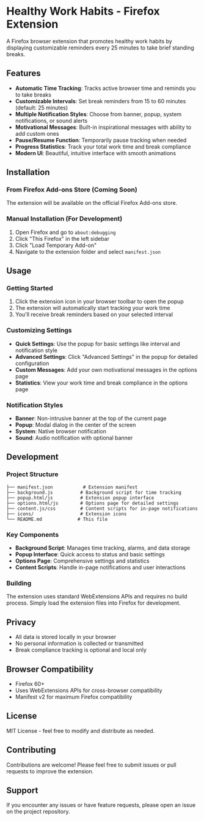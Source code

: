 # Healthy Work Habits - Firefox Extension

A Firefox browser extension that promotes healthy work habits by displaying customizable reminders every 25 minutes to take brief standing breaks.

## Features

- **Automatic Time Tracking**: Tracks active browser time and reminds you to take breaks
- **Customizable Intervals**: Set break reminders from 15 to 60 minutes (default: 25 minutes)
- **Multiple Notification Styles**: Choose from banner, popup, system notifications, or sound alerts
- **Motivational Messages**: Built-in inspirational messages with ability to add custom ones
- **Pause/Resume Function**: Temporarily pause tracking when needed
- **Progress Statistics**: Track your total work time and break compliance
- **Modern UI**: Beautiful, intuitive interface with smooth animations

## Installation

### From Firefox Add-ons Store (Coming Soon)
The extension will be available on the official Firefox Add-ons store.

### Manual Installation (For Development)
1. Open Firefox and go to `about:debugging`
2. Click "This Firefox" in the left sidebar
3. Click "Load Temporary Add-on"
4. Navigate to the extension folder and select `manifest.json`

## Usage

### Getting Started
1. Click the extension icon in your browser toolbar to open the popup
2. The extension will automatically start tracking your work time
3. You'll receive break reminders based on your selected interval

### Customizing Settings
- **Quick Settings**: Use the popup for basic settings like interval and notification style
- **Advanced Settings**: Click "Advanced Settings" in the popup for detailed configuration
- **Custom Messages**: Add your own motivational messages in the options page
- **Statistics**: View your work time and break compliance in the options page

### Notification Styles
- **Banner**: Non-intrusive banner at the top of the current page
- **Popup**: Modal dialog in the center of the screen
- **System**: Native browser notification
- **Sound**: Audio notification with optional banner

## Development

### Project Structure
```
├── manifest.json           # Extension manifest
├── background.js          # Background script for time tracking
├── popup.html/js          # Extension popup interface
├── options.html/js        # Options page for detailed settings
├── content.js/css         # Content scripts for in-page notifications
├── icons/                 # Extension icons
└── README.md             # This file
```

### Key Components
- **Background Script**: Manages time tracking, alarms, and data storage
- **Popup Interface**: Quick access to status and basic settings
- **Options Page**: Comprehensive settings and statistics
- **Content Scripts**: Handle in-page notifications and user interactions

### Building
The extension uses standard WebExtensions APIs and requires no build process. Simply load the extension files into Firefox for development.

## Privacy

- All data is stored locally in your browser
- No personal information is collected or transmitted
- Break compliance tracking is optional and local only

## Browser Compatibility

- Firefox 60+
- Uses WebExtensions APIs for cross-browser compatibility
- Manifest v2 for maximum Firefox compatibility

## License

MIT License - feel free to modify and distribute as needed.

## Contributing

Contributions are welcome! Please feel free to submit issues or pull requests to improve the extension.

## Support

If you encounter any issues or have feature requests, please open an issue on the project repository.